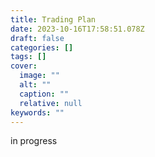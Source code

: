 ```yaml
---
title: Trading Plan
date: 2023-10-16T17:58:51.078Z
draft: false
categories: []
tags: []
cover:
  image: ""
  alt: ""
  caption: ""
  relative: null
keywords: ""
---
```

in progress
